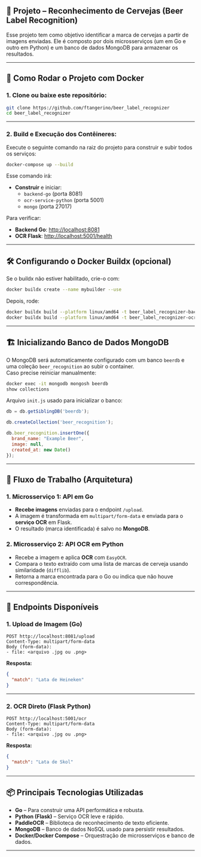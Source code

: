 ## 🍺 Projeto – Reconhecimento de Cervejas (Beer Label Recognition)

Esse projeto tem como objetivo identificar a marca de cervejas a partir de imagens enviadas. Ele é composto por dois microsserviços (um em Go e outro em Python) e um banco de dados MongoDB para armazenar os resultados.

---

## 🚀 Como Rodar o Projeto com Docker

### 1. Clone ou baixe este repositório:
```bash
git clone https://github.com/ftangerino/beer_label_recognizer
cd beer_label_recognizer
```

---

### 2. Build e Execução dos Contêineres:
Execute o seguinte comando na raiz do projeto para construir e subir todos os serviços:
```bash
docker-compose up --build
```

Esse comando irá:
- **Construir** e iniciar:
  - `backend-go` (porta 8081)
  - `ocr-service-python` (porta 5001)
  - `mongo` (porta 27017)
  
Para verificar:
- **Backend Go**: [http://localhost:8081](http://localhost:8081)  
- **OCR Flask**: [http://localhost:5001/health](http://localhost:5001/health)  

---

## 🛠️ Configurando o Docker Buildx (opcional)
Se o buildx não estiver habilitado, crie-o com:
```bash
docker buildx create --name mybuilder --use
```
Depois, rode:
```bash
docker buildx build --platform linux/amd64 -t beer_label_recognizer-backend-go ./backend-go --load
docker buildx build --platform linux/amd64 -t beer_label_recognizer-ocr-service-python ./ocr-service-python --load
```

---

## 🏗️ Inicializando Banco de Dados MongoDB
O MongoDB será automaticamente configurado com um banco `beerdb` e uma coleção `beer_recognition` ao subir o container.  
Caso precise reiniciar manualmente:
```bash
docker exec -it mongodb mongosh beerdb
show collections
```

Arquivo `init.js` usado para inicializar o banco:
```javascript
db = db.getSiblingDB('beerdb');

db.createCollection('beer_recognition');

db.beer_recognition.insertOne({
  brand_name: "Example Beer",
  image: null,
  created_at: new Date()
});
```

---

## 🔄 Fluxo de Trabalho (Arquitetura)

### 1. Microsserviço 1: API em Go
- **Recebe imagens** enviadas para o endpoint `/upload`.
- A imagem é transformada em `multipart/form-data` e enviada para o **serviço OCR** em Flask.
- O resultado (marca identificada) é salvo no **MongoDB**.

### 2. Microsserviço 2: API OCR em Python
- Recebe a imagem e aplica **OCR** com `EasyOCR`.
- Compara o texto extraído com uma lista de marcas de cerveja usando similaridade (`difflib`).
- Retorna a marca encontrada para o Go ou indica que não houve correspondência.

---

## 📡 Endpoints Disponíveis

### 1. Upload de Imagem (Go)
```
POST http://localhost:8081/upload
Content-Type: multipart/form-data
Body (form-data):
- file: <arquivo .jpg ou .png>
```
**Resposta:**
```json
{
  "match": "Lata de Heineken"
}
```

---

### 2. OCR Direto (Flask Python)
```
POST http://localhost:5001/ocr
Content-Type: multipart/form-data
Body (form-data):
- file: <arquivo .jpg ou .png>
```
**Resposta:**
```json
{
  "match": "Lata de Skol"
}
```
---

## 📦 Principais Tecnologias Utilizadas
- **Go** – Para construir uma API performática e robusta.
- **Python (Flask)** – Serviço OCR leve e rápido.
- **PaddleOCR** – Biblioteca de reconhecimento de texto eficiente.
- **MongoDB** – Banco de dados NoSQL usado para persistir resultados.
- **Docker/Docker Compose** – Orquestração de microsserviços e banco de dados.

---